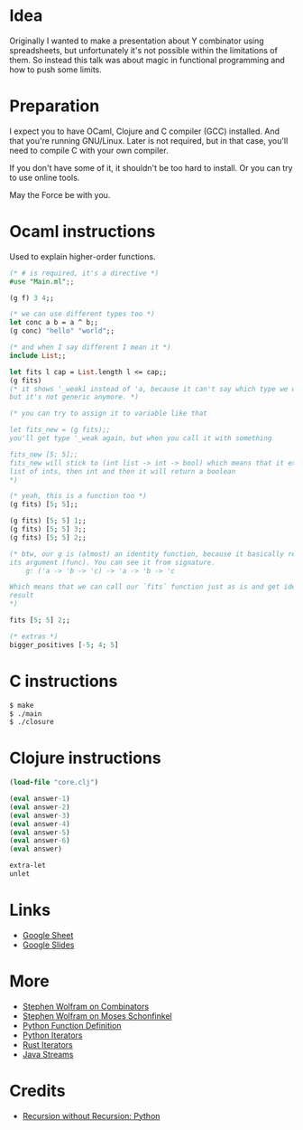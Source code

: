 # Idea
Originally I wanted to make a presentation about Y combinator using
spreadsheets, but unfortunately it's not possible within the limitations of
them. So instead this talk was about magic in functional programming and how to
push some limits.

# Preparation
I expect you to have OCaml, Clojure and C compiler (GCC) installed.
And that you're running GNU/Linux. Later is not required, but in that case,
you'll need to compile C with your own compiler.

If you don't have some of it, it shouldn't be too hard to install.
Or you can try to use online tools.

May the Force be with you.

# Ocaml instructions

Used to explain higher-order functions.
```ocaml
(* # is required, it's a directive *)
#use "Main.ml";;

(g f) 3 4;;

(* we can use different types too *) 
let conc a b = a ^ b;;
(g conc) "hello" "world";;

(* and when I say different I mean it *)
include List;;

let fits l cap = List.length l <= cap;;
(g fits)
(* it shows '_weak1 instead of 'a, because it can't say which type we want,
but it's not generic anymore. *)

(* you can try to assign it to variable like that

let fits_new = (g fits);;
you'll get type '_weak again, but when you call it with something

fits_new [5; 5];;
fits_new will stick to (int list -> int -> bool) which means that it expects
list of ints, then int and then it will return a boolean
*)

(* yeah, this is a function too *)
(g fits) [5; 5];;

(g fits) [5; 5] 1;;
(g fits) [5; 5] 3;;
(g fits) [5; 5] 2;;

(* btw, our g is (almost) an identity function, because it basically returns
its argument (func). You can see it from signature.
    g: ('a -> 'b -> 'c) -> 'a -> 'b -> 'c

Which means that we can call our `fits` function just as is and get identical
result
*)

fits [5; 5] 2;;

(* extras *)
bigger_positives [-5; 4; 5]
```

# C instructions
```bash
$ make
$ ./main
$ ./closure
```

# Clojure instructions

```clojure
(load-file "core.clj")

(eval answer-1)
(eval answer-2)
(eval answer-3)
(eval answer-4)
(eval answer-5)
(eval answer-6)
(eval answer)

extra-let
unlet
```

# Links
- [Google Sheet](https://docs.google.com/spreadsheets/d/1cIlxdZlucirXPUvDDPGqKlLHwkydDSwZOOoDGXC2noA/edit#gid=0)
- [Google Slides](https://docs.google.com/presentation/d/14hwra-O6CnYigx4hS4rlihjHDkp8E5cT2NUXzC-Xqas/edit?usp=sharing)
# More
- [Stephen Wolfram on Combinators](https://writings.stephenwolfram.com/2020/12/combinators-and-the-story-of-computation/)
- [Stephen Wolfram on Moses Schonfinkel](https://writings.stephenwolfram.com/2020/12/where-did-combinators-come-from-hunting-the-story-of-moses-schonfinkel/)
- [Python Function Definition](https://github.com/python/cpython/blob/main/Include/cpython/funcobject.h#L36-L60)
- [Python Iterators](https://docs.python.org/3/library/itertools.html)
- [Rust Iterators](https://doc.rust-lang.org/std/iter/index.html)
- [Java Streams](https://docs.oracle.com/javase/8/docs/api/java/util/stream/Stream.html)
# Credits
- [Recursion without Recursion: Python](https://lptk.github.io/programming/2019/10/15/simple-essence-y-combinator.html)
